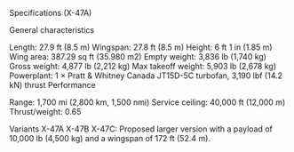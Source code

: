 Specifications (X-47A)

General characteristics

Length: 27.9 ft (8.5 m)
Wingspan: 27.8 ft (8.5 m)
Height: 6 ft 1 in (1.85 m)
Wing area: 387.29 sq ft (35.980 m2)
Empty weight: 3,836 lb (1,740 kg)
Gross weight: 4,877 lb (2,212 kg)
Max takeoff weight: 5,903 lb (2,678 kg)
Powerplant: 1 × Pratt & Whitney Canada JT15D-5C turbofan, 3,190 lbf (14.2 kN) thrust
Performance

Range: 1,700 mi (2,800 km, 1,500 nmi)
Service ceiling: 40,000 ft (12,000 m)
Thrust/weight: 0.65

Variants
X-47A
X-47B
X-47C: Proposed larger version with a payload of 10,000 lb (4,500 kg) and a wingspan of 172 ft (52.4 m).
